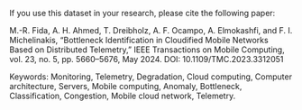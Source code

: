 If you use this dataset in your research, please cite the following paper:

M.-R. Fida, A. H. Ahmed, T. Dreibholz, A. F. Ocampo, A. Elmokashfi, and F. I. Michelinakis,
“Bottleneck Identification in Cloudified Mobile Networks Based on Distributed Telemetry,”
IEEE Transactions on Mobile Computing, vol. 23, no. 5, pp. 5660–5676, May 2024.
DOI: 10.1109/TMC.2023.3312051

Keywords: Monitoring, Telemetry, Degradation, Cloud computing, Computer architecture, Servers, Mobile computing, Anomaly, Bottleneck, Classification, Congestion, Mobile cloud network, Telemetry.
